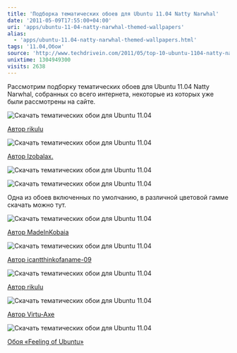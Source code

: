 ```yaml
---
title: 'Подборка тематических обоев для Ubuntu 11.04 Natty Narwhal'
date: '2011-05-09T17:55:00+04:00'
uri: 'apps/ubuntu-11-04-natty-narwhal-themed-wallpapers'
alias: 
  - 'apps/ubuntu-11.04-natty-narwhal-themed-wallpapers.html'
tags: '11.04,Обои'
source: 'http://www.techdrivein.com/2011/05/top-10-ubuntu-1104-natty-narwhal-themed.html'
unixtime: 1304949300
visits: 2638
---
```

Рассмотрим подборку тематических обоев для Ubuntu 11.04 Natty Narwhal, собранных со всего интернета, некоторые из которых уже были рассмотрены на сайте.

![Скачать тематических обои для Ubuntu 11.04](img/2011/05/09/17-00/preview-wallpapers-7-5703637712-o.jpg)

[Автор rikulu](http://rikulu.deviantart.com/art/Ubuntu-Natty-Narwhal-Wallpaper-202887445)

![Скачать тематических обои для Ubuntu 11.04](img/2011/05/09/17-00/preview-wallpapers-3-5703068929-o.jpg)

[Автор Izobalax.](http://izobalax.deviantart.com/art/A-Natty-Narwhal-Wallpaper-202042092)

![Скачать тематических обои для Ubuntu 11.04](img/2011/05/09/17-00/preview-wallpapers-6-5703069097-o.jpg)

![Скачать тематических обои для Ubuntu 11.04](img/2011/05/09/17-00/preview-wallpapers-4-5703638178-o.jpg)

Одна из обоев включенных по умолчанию, в различной цветовой гамме скачать можно тут.

![Скачать тематических обои для Ubuntu 11.04](img/2011/05/09/17-00/preview-wallpapers-2-5703069287-o.jpg)

[Автор MadeInKobaia](http://madeinkobaia.deviantart.com/art/Variations-On-Ubuntu-11-04-1-200835264)

![Скачать тематических обои для Ubuntu 11.04](img/2011/05/09/17-00/preview-wallpapers-5-5703638306-o.jpg)

[Автор icantthinkofaname-09](http://icantthinkofaname-09.deviantart.com/art/Natty-Narwhallpaper-204412880)

![Скачать тематических обои для Ubuntu 11.04](img/2011/05/09/17-00/preview-wallpapers-8-5703638406-o.jpg)

[Автор rikulu](http://rikulu.deviantart.com/art/Ubuntu-Natty-Wallpaper-201764808)

![Скачать тематических обои для Ubuntu 11.04](img/2011/05/09/17-00/preview-wallpapers-9-5703638476-o.jpg)

[Автор Virtu-Axe](http://virtu-axe.deviantart.com/art/ubuntu-wallpaper-204543044)

![Скачать тематических обои для Ubuntu 11.04](img/2011/05/09/17-00/preview-wallpapers-1-5703637510-o.jpg)

[Обоя «Feeling of Ubuntu»](http://gnome-look.org/content/show.php/Feeling+of+Ubuntu?content=141577&PHPSESSID=6676f826268ad1e58dac5f445d8001b5)

